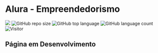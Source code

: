 # Alura - Empreendedorismo

[![](https://img.shields.io/badge/made_by-eduardodsr-green)](https://github.com/eduardods/)
![GitHub repo size](https://img.shields.io/github/repo-size/eduardodsr/alura)
![GitHub top language](https://img.shields.io/github/languages/top/eduardodsr/alura)
![GitHub language count](https://img.shields.io/github/languages/count/eduardodsr/alura)
![Visitor](https://visitor-badge.glitch.me/badge?page_id=eduardodsr.alura)

## Página em Desenvolvimento
